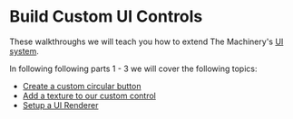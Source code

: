 # Build Custom UI Controls

These walkthroughs we will teach you how to extend The Machinery's [UI system]({{docs}}plugins/ui).



In following following parts 1 - 3 we will cover the following topics:

- [Create a custom circular button]({{base_url}}/ui/build_custom_ui_controls/part1.html)
- [Add a texture to our custom control](#)
- [Setup a UI Renderer](#)
